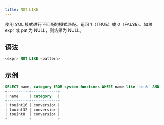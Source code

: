 ```yaml
---
title: NOT LIKE
---
```


使用 SQL 模式进行不匹配的模式匹配。返回 1（TRUE）或 0（FALSE）。如果 expr 或 pat 为 NULL，则结果为 NULL。

## 语法

```sql
<expr> NOT LIKE <pattern>
```

## 示例

```sql
SELECT name, category FROM system.functions WHERE name like 'tou%' AND name not like '%64' ORDER BY name;
+----------+------------+
| name     | category   |
+----------+------------+
| touint16 | conversion |
| touint32 | conversion |
| touint8  | conversion |
+----------+------------+
```